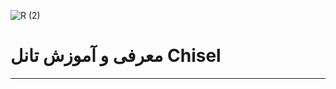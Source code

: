 ![R (2)]([https://github.com/Azumi67/PrivateIP-Tunnel/assets/119934376/a064577c-9302-4f43-b3bf-3d4f84245a6f](https://cdn-icons-png.flaticon.com/512/1087/1087815.png)https://cdn-icons-png.flaticon.com/512/1087/1087815.png)
# معرفی و آموزش تانل Chisel
---------------------------------------------------------------
